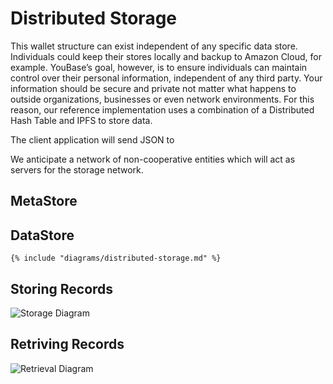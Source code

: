 # Distributed Storage

This wallet structure can exist independent of any specific data store. Individuals could keep their stores locally and backup to Amazon Cloud, for example. 
YouBase’s goal, however, is to ensure individuals can maintain control over their personal information, independent of any third party. Your information should be secure and private not matter what happens to outside organizations, businesses or even network environments. For this reason, our reference implementation uses a combination of a Distributed Hash Table and IPFS to store data.

The client application will send JSON to 

We anticipate a network of non-cooperative entities which will act as servers for the storage network.

## MetaStore

## DataStore

```mermaid
{% include "diagrams/distributed-storage.md" %}
```

## Storing Records

![Storage Diagram](../diagrams/storage-sequence.png)

## Retriving Records

![Retrieval Diagram](../diagrams/retrieval-sequence.png)
